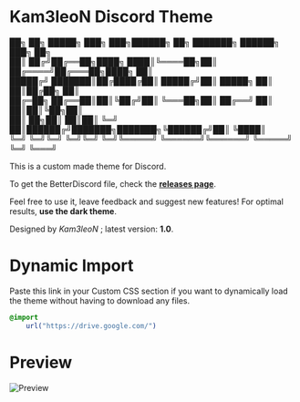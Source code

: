 # Kam3leoN  Discord Theme

██╗  ██╗ █████╗ ███╗   ███╗██████╗ ██╗     ███████╗ ██████╗ ███╗   ██╗  
██║ ██╔╝██╔══██╗████╗ ████║╚════██╗██║     ██╔════╝██╔═══██╗████╗  ██║  
█████╔╝ ███████║██╔████╔██║ █████╔╝██║     █████╗  ██║   ██║██╔██╗ ██║  
██╔═██╗ ██╔══██║██║╚██╔╝██║ ╚═══██╗██║     ██╔══╝  ██║   ██║██║╚██╗██║  
██║  ██╗██║  ██║██║ ╚═╝ ██║██████╔╝███████╗███████╗╚██████╔╝██║ ╚████║  
╚═╝  ╚═╝╚═╝  ╚═╝╚═╝     ╚═╝╚═════╝ ╚══════╝╚══════╝ ╚═════╝ ╚═╝  ╚═══╝

This is a custom made theme for Discord.

To get the BetterDiscord file, check the [**releases page**](https://github.com/DinosParkour/discord-theme/releases/latest).

Feel free to use it, leave feedback and suggest new features!
For optimal results, **use the dark theme**.

Designed by *Kam3leoN* ; latest version: **1.0**.

# Dynamic Import
Paste this link in your Custom CSS section if you want to
dynamically load the theme without having to download any files.
```css
@import
    url("https://drive.google.com/")
```

# Preview
![Preview](https://i.imgur.com/RW48vWc.jpg)